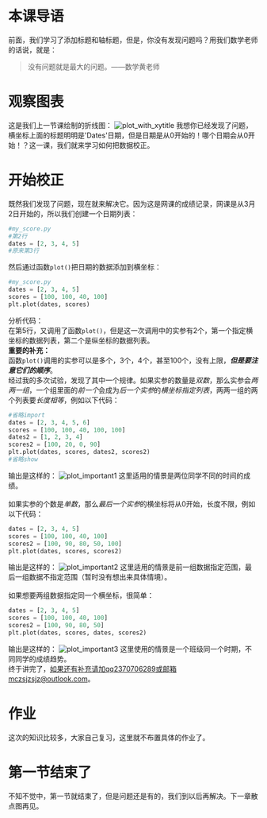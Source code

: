 # 本课导语
前面，我们学习了添加标题和轴标题，但是，你没有发现问题吗？用我们数学老师的话说，就是：
> 没有问题就是最大的问题。——数学黄老师

# 观察图表
这是我们上一节课绘制的折线图：
![plot_with_xytitle](https://raw.githubusercontent.com/bobby233/Matplotlib_Tutorial/master/img/plot_with_xytitle.png)
我想你已经发现了问题，横坐标上面的标题明明是'Dates'日期，但是日期是从0开始的！哪个日期会从0开始！？这一课，我们就来学习如何把数据校正。

# 开始校正
既然我们发现了问题，现在就来解决它。因为这是网课的成绩记录，网课是从3月2日开始的，所以我们创建一个日期列表：
````python
#my_score.py
#第2行
dates = [2, 3, 4, 5]
#原来第3行
````
然后通过函数`plot()`把日期的数据添加到横坐标：
````python
#my_score.py
dates = [2, 3, 4, 5]
scores = [100, 100, 40, 100]
plt.plot(dates, scores)
````
分析代码：</br>
在第5行，又调用了函数`plot()`，但是这一次调用中的实参有2个，第一个指定横坐标的数据列表，第二个是纵坐标的数据列表。</br>
**重要的补充：**</br>
函数`plot()`调用的实参可以是多个，3个，4个，甚至100个，没有上限，***但是要注意它们的顺序***。</br>
经过我的多次试验，发现了其中一个规律。如果实参的数量是*双数*，那么实参会*两两一组*，一个组里面的*前一个*会成为*后一个实参*的*横坐标指定列表*，两两一组的两个列表要*长度相等*，例如以下代码：
````python
#省略import
dates = [2, 3, 4, 5, 6]
scores = [100, 100, 40, 100, 100]
dates2 = [1, 2, 3, 4]
scores2 = [100, 20, 0, 90]
plt.plot(dates, scores, dates2, scores2)
#省略show
````
输出是这样的：
![plot_important1](https://raw.githubusercontent.com/bobby233/Matplotlib_Tutorial/master/img/plot_important1.png)
这里适用的情景是两位同学不同的时间的成绩。</br></br>
如果实参的个数是*单数*，那么*最后一个实参*的横坐标将从0开始，长度不限，例如以下代码：
````python
dates = [2, 3, 4, 5]
scores = [100, 100, 40, 100]
scores2 = [100, 90, 80, 50, 100]
plt.plot(dates, scores, scores2)
````
输出是这样的：
![plot_important2](https://raw.githubusercontent.com/bobby233/Matplotlib_Tutorial/master/img/plot_important2.png)
这里适用的情景是前一组数据指定范围，最后一组数据不指定范围（暂时没有想出来具体情境）。</br></br>
如果想要两组数据指定同一个横坐标，很简单：
````python
dates = [2, 3, 4, 5]
scores = [100, 100, 40, 100]
scores2 = [100, 90, 80, 50]
plt.plot(dates, scores, dates, scores2)
````
输出是这样的：
![plot_important3](https://raw.githubusercontent.com/bobby233/Matplotlib_Tutorial/master/img/plot_important3.png)
这里使用的情景是一个班级同一个时期，不同同学的成绩趋势。</br>
终于讲完了，如果还有补充请加qq2370706289或邮箱mczsjzsjz@outlook.com。

# 作业
这次的知识比较多，大家自己复习，这里就不布置具体的作业了。

# 第一节结束了
不知不觉中，第一节就结束了，但是问题还是有的，我们到以后再解决。下一章散点图再见。